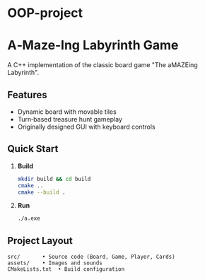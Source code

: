 # OOP-project
# A‑Maze‑Ing Labyrinth Game

A C++ implementation of the classic board game "The aMAZEing Labyrinth".

## Features

* Dynamic board with movable tiles
* Turn‑based treasure hunt gameplay
* Originally designed GUI with keyboard controls

## Quick Start

1. **Build**

   ```bash
   mkdir build && cd build
   cmake ..
   cmake --build .
   ```
2. **Run**

   ```bash
   ./a.exe
   ```

## Project Layout

```
src/       • Source code (Board, Game, Player, Cards)
assets/    • Images and sounds
CMakeLists.txt  • Build configuration
```

